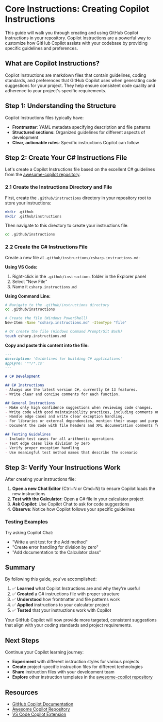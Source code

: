 # Core Instructions: Creating Copilot Instructions

This guide will walk you through creating and using GitHub Copilot Instructions in your repository. Copilot Instructions are a powerful way to customize how GitHub Copilot assists with your codebase by providing specific guidelines and preferences.

## What are Copilot Instructions?

Copilot Instructions are markdown files that contain guidelines, coding standards, and preferences that GitHub Copilot uses when generating code suggestions for your project. They help ensure consistent code quality and adherence to your project's specific requirements.

## Step 1: Understanding the Structure

Copilot Instructions files typically have:
- **Frontmatter**: YAML metadata specifying description and file patterns
- **Structured sections**: Organized guidelines for different aspects of development
- **Clear, actionable rules**: Specific instructions Copilot can follow

## Step 2: Create Your C# Instructions File

Let's create a Copilot Instructions file based on the excellent C# guidelines from the [awesome-copilot repository](https://github.com/github/awesome-copilot/blob/main/instructions/csharp.instructions.md).

### 2.1 Create the Instructions Directory and File

First, create the `.github/instructions` directory in your repository root to store your instructions:

```bash
mkdir .github
mkdir .github/instructions
```

Then navigate to this directory to create your instructions file:

```bash
cd .github/instructions
```

### 2.2 Create the C# Instructions File

Create a new file at `.github/instructions/csharp.instructions.md`:

**Using VS Code:**
1. Right-click in the `.github/instructions` folder in the Explorer panel
2. Select "New File"
3. Name it `csharp.instructions.md`

**Using Command Line:**
```bash
# Navigate to the .github/instructions directory
cd .github/instructions

# Create the file (Windows PowerShell)
New-Item -Name "csharp.instructions.md" -ItemType "file"

# Or create the file (Windows Command Prompt/Git Bash)
touch csharp.instructions.md
```

**Copy and paste this content into the file:**
```markdown
---
description: 'Guidelines for building C# applications'
applyTo: '**/*.cs'
---

# C# Development

## C# Instructions
- Always use the latest version C#, currently C# 13 features.
- Write clear and concise comments for each function.

## General Instructions
- Make only high confidence suggestions when reviewing code changes.
- Write code with good maintainability practices, including comments on why certain design decisions were made.
- Handle edge cases and write clear exception handling.
- For libraries or external dependencies, mention their usage and purpose in comments.
- Document the code with file headers and XML documentation comments for public methods and classes.

## Testing Guidelines
- Include test cases for all arithmetic operations
- Test edge cases like division by zero
- Verify proper exception handling
- Use meaningful test method names that describe the scenario
```

## Step 3: Verify Your Instructions Work

After creating your instructions file:

1. **Open a new Chat Editor** (Ctrl+N or Cmd+N) to ensure Copilot loads the new instructions
2. **Test with the Calculator**: Open a C# file in your calculator project
3. **Ask Copilot**: Use Copilot Chat to ask for code suggestions
4. **Observe**: Notice how Copilot follows your specific guidelines

### Testing Examples

Try asking Copilot Chat:
- "Write a unit test for the Add method"
- "Create error handling for division by zero"
- "Add documentation to the Calculator class"

## Summary

By following this guide, you've accomplished:

1. ✅ **Learned** what Copilot Instructions are and why they're useful
2. ✅ **Created** a C# instructions file with proper structure
3. ✅ **Understood** how frontmatter and file patterns work
4. ✅ **Applied** instructions to your calculator project
5. ✅ **Tested** that your instructions work with Copilot

Your GitHub Copilot will now provide more targeted, consistent suggestions that align with your coding standards and project requirements.

## Next Steps

Continue your Copilot learning journey:

- **Experiment** with different instruction styles for various projects
- **Create** project-specific instruction files for different technologies
- **Share** instruction files with your development team
- **Explore** other instruction templates in the [awesome-copilot repository](https://github.com/github/awesome-copilot)

## Resources

- [GitHub Copilot Documentation](https://docs.github.com/en/copilot)
- [Awesome Copilot Repository](https://github.com/github/awesome-copilot)
- [VS Code Copilot Extension](https://marketplace.visualstudio.com/items?itemName=GitHub.copilot)